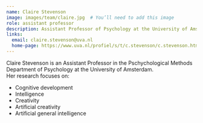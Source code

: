 ```yaml
---
name: Claire Stevenson
image: images/team/claire.jpg  # You’ll need to add this image
role: assistant professor
description: Assistant Professor of Psychology at the University of Amsterdam
links:
  email: claire.stevenson@uva.nl
  home-page: https://www.uva.nl/profiel/s/t/c.stevenson/c.stevenson.html
---
```


Claire Stevenson is an Assistant Professor in the Pschychological Methods Department of Psychology at the University of Amsterdam.  
Her research focuses on:

- Cognitive development  
- Intelligence  
- Creativity  
- Artificial creativity  
- Artificial general intelligence  


